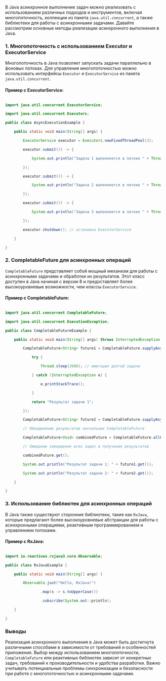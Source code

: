 В Java асинхронное выполнение задач можно реализовать с использованием различных подходов и инструментов, включая многопоточность, коллекции из пакета `java.util.concurrent`, а также библиотеки для работы с асинхронными задачами. Давайте рассмотрим основные методы реализации асинхронного выполнения в Java.

### 1. Многопоточность с использованием Executor и ExecutorService

Многопоточность в Java позволяет запускать задачи параллельно в фоновых потоках. Для управления многопоточностью можно использовать интерфейсы `Executor` и `ExecutorService` из пакета `java.util.concurrent`.

#### Пример с ExecutorService:

```java

import java.util.concurrent.ExecutorService;

import java.util.concurrent.Executors;

public class AsyncExecutionExample {

    public static void main(String[] args) {

        ExecutorService executor = Executors.newFixedThreadPool(3);

        executor.submit(() -> {

            System.out.println("Задача 1 выполняется в потоке " + Thread.currentThread().getName());

        });

        executor.submit(() -> {

            System.out.println("Задача 2 выполняется в потоке " + Thread.currentThread().getName());

        });

        executor.submit(() -> {

            System.out.println("Задача 3 выполняется в потоке " + Thread.currentThread().getName());

        });

        executor.shutdown(); // остановка ExecutorService

    }

}

```

### 2. CompletableFuture для асинхронных операций

`CompletableFuture` представляет собой мощный механизм для работы с асинхронными задачами и обработки их результатов. Этот класс доступен в Java начиная с версии 8 и предоставляет более высокоуровневые возможности, чем классы `ExecutorService`.

#### Пример с CompletableFuture:

```java

import java.util.concurrent.CompletableFuture;

import java.util.concurrent.ExecutionException;

public class CompletableFutureExample {

    public static void main(String[] args) throws InterruptedException, ExecutionException {

        CompletableFuture<String> future1 = CompletableFuture.supplyAsync(() -> {

            try {

                Thread.sleep(2000); // имитация долгой задачи

            } catch (InterruptedException e) {

                e.printStackTrace();

            }

            return "Результат задачи 1";

        });

        CompletableFuture<String> future2 = CompletableFuture.supplyAsync(() -> "Результат задачи 2");

        // Объединение результатов нескольких CompletableFuture

        CompletableFuture<Void> combinedFuture = CompletableFuture.allOf(future1, future2);

        // Ожидание завершения всех задач и получение результатов

        combinedFuture.get();

        System.out.println("Результат задачи 1: " + future1.get());

        System.out.println("Результат задачи 2: " + future2.get());

    }

}

```

### 3. Использование библиотек для асинхронных операций

В Java также существуют сторонние библиотеки, такие как `RxJava`, которые предлагают более высокоуровневые абстракции для работы с асинхронными операциями, реактивным программированием и управлением потоками.

#### Пример с RxJava:

```java

import io.reactivex.rxjava3.core.Observable;

public class RxJavaExample {

    public static void main(String[] args) {

        Observable.just("Hello, RxJava!")

                .map(s -> s.toUpperCase())

                .subscribe(System.out::println);

    }

}

```

### Выводы

Реализация асинхронного выполнения в Java может быть достигнута различными способами в зависимости от требований и особенностей приложения. Выбор между использованием многопоточности, `CompletableFuture` или реактивных библиотек зависит от конкретных задач, требований к производительности и удобства разработки. Важно учитывать потенциальные проблемы синхронизации и безопасности при работе с многопоточностью и асинхронными задачами.